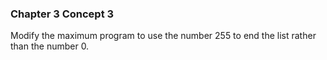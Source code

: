 ### Chapter 3 Concept 3

Modify the maximum program to use the number 255 to end the list rather than the number 0.